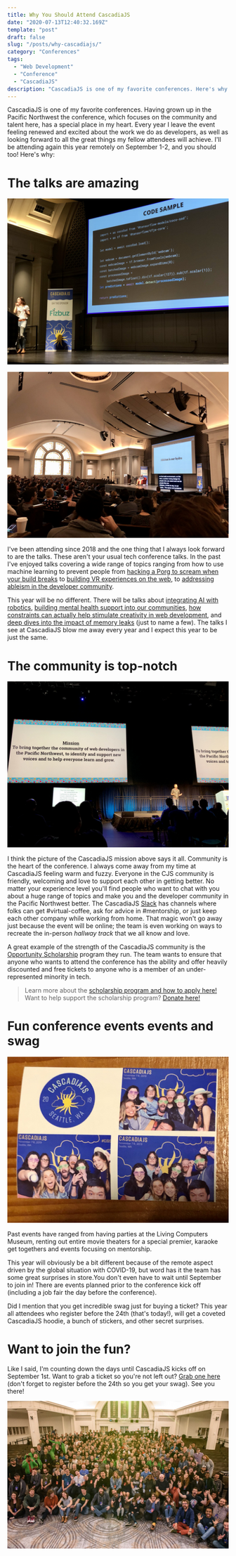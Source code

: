 ```yaml
---
title: Why You Should Attend CascadiaJS
date: "2020-07-13T12:40:32.169Z"
template: "post"
draft: false
slug: "/posts/why-cascadiajs/"
category: "Conferences"
tags:
  - "Web Development"
  - "Conference"
  - "CascadiaJS"
description: "CascadiaJS is one of my favorite conferences. Here's why..."
---
```


CascadiaJS is one of my favorite conferences. Having grown up in the Pacific Northwest the conference, which focuses on the community and talent here, has a special place in my heart. Every year I leave the event feeling renewed and excited about the work we do as developers, as well as looking forward to all the great things my fellow attendees will achieve. I'll be attending again this year remotely on September 1-2, and you should too! Here's why:

# The talks are amazing

![speaker on stage discussing code](/media/why-cascadiajs/IMG_2786.jpg)

![speaker on stage discussing ableism](/media/why-cascadiajs/IMG_2782.jpg)

I've been attending since 2018 and the one thing that I always look forward to are the talks. These aren't your usual tech conference talks. In the past I've enjoyed talks covering a wide range of topics ranging from how to use machine learning to prevent people from [hacking a Porg to scream when your build breaks](https://www.youtube.com/watch?v=3wx806HOgnA&feature=emb_title) to [building VR experiences on the web](https://www.youtube.com/watch?v=H8crihughSc&feature=emb_title), to [addressing ableism in the developer community](https://www.youtube.com/watch?v=SDdsD5AmKYA&feature=emb_title).

This year will be no different. There will be talks about [integrating AI with robotics](https://2020.cascadiajs.com/speakers/april-speight), [building mental health support into our communities](https://2020.cascadiajs.com/speakers/rahat-chowdhury), [how constraints can actually help stimulate creativity in web development](https://2020.cascadiajs.com/speakers/pantelis-kalogiros), and [deep dives into the impact of memory leaks](https://2020.cascadiajs.com/speakers/will-klein) (just to name a few). The talks I see at CascadiaJS blow me away every year and I expect this year to be just the same.

# The community is top-notch

![CascadiaJS mission statement](/media/why-cascadiajs/IMG_1114.jpg)

I think the picture of the CascadiaJS mission above says it all. Community is the heart of the conference. I always come away from my time at CascadiaJS feeling warm and fuzzy. Everyone in the CJS community is friendly, welcoming and love to support each other in getting better. No matter your experience level you'll find people who want to chat with you about a huge range of topics and make you and the developer community in the Pacific Northwest better. The CascadiaJS [Slack](https://join.slack.com/t/cascadiajs/shared_invite/enQtNzYzMzYxMTc0OTc5LWM0ZDZiZDc5MDgwMmFkODdlZTdiMGE3NjFhYTZmNWVkMWEwMDcxNWE0Nzg5YTcwOGQzZDk0Y2M3ZWRmN2QwNzU) has channels where folks can get #virtual-coffee, ask for advice in #mentorship, or just keep each other company while working from home. That magic won't go away just because the event will be online; the team is even working on ways to recreate the in-person _hallway track_ that we all know and love.

A great example of the strength of the CascadiaJS community is the [Opportunity Scholarship](https://2020.cascadiajs.com/scholarships) program they run. The team wants to ensure that anyone who wants to attend the conference has the ability and offer heavily discounted and free tickets to anyone who is a member of an under-represented minority in tech.

> Learn more about the [scholarship program and how to apply here!](https://2020.cascadiajs.com/scholarships)
> Want to help support the scholarship program? [Donate here!](https://ti.to/event-loop/cascadiajs-2020/with/scholarship-donation)

# Fun conference events events and swag

![picture of photo booth group](/media/why-cascadiajs/IMG_2807.jpg)

Past events have ranged from having parties at the Living Computers Museum, renting out entire movie theaters for a special premier, karaoke get togethers and events focusing on mentorship.

This year will obviously be a bit different because of the remote aspect driven by the global situation with COVID-19, but word has it the team has some great surprises in store.You don't even have to wait until September to join in! There are events planned prior to the conference kick off (including a job fair the day before the conference).

Did I mention that you get incredible swag just for buying a ticket? This year all attendees who register before the 24th (that's today!), will get a coveted CascadiaJS hoodie, a bunch of stickers, and other secret surprises.

# Want to join the fun?

Like I said, I'm counting down the days until CascadiaJS kicks off on September 1st. Want to grab a ticket so you're not left out? [Grab one here](https://ti.to/event-loop/cascadiajs-2020/discount/brenden) (don't forget to register before the 24th so you get your swag). See you there!

![conference attendees group photo](/media/why-cascadiajs/IMG_2812.jpg)
